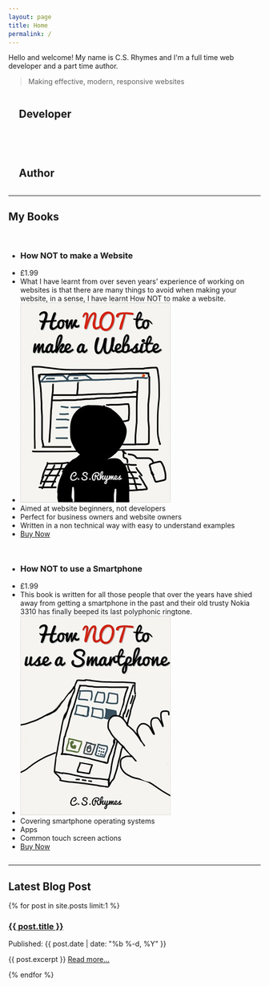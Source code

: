 ```yaml
---
layout: page
title: Home
permalink: /
---
```


Hello and welcome! My name is C.S. Rhymes and I'm a full time web developer and a part time author.

<blockquote>Making effective, modern, responsive websites</blockquote>

<div class="small-12 medium-5 columns text-center">
  <i class="fa fa-terminal fa-5x"></i>
  <h2>Developer</h2>
</div>

<div class="small-12 medium-2 columns text-center">
  <h2></h2>
  <i class="fa fa-plus fa-3x"></i>

</div>

<div class="small-12 medium-5 columns text-center">
  <i class="fa fa-book fa-5x"></i>
  <h2>Author</h2>
</div>

<hr>

<h2 class="text-center">My Books</h2>

<div class="small-12 medium-6 columns">
<ul class="pricing-table">
  <li class="title"><h3 class="white">How NOT to make a Website</h3></li>
  <li class="price">&pound;1.99</li>
  <li class="description">What I have learnt from over seven years’ experience of working on websites is that there are many things to avoid when making your website, in a sense, I have learnt How NOT to make a website. </li>
  <li class="bullet-item"><img src="/img/how-not-to-make-a-website-cover-LR.jpg" /></li>
  <li class="bullet-item">Aimed at website beginners, not developers</li>
  <li class="bullet-item">Perfect for business owners and website owners</li>
  <li class="bullet-item">Written in a non technical way with easy to understand examples</li>
  <li class="cta-button"><a class="button" href="http://www.amazon.co.uk/How-make-Website-C-S-Rhymes-ebook/dp/B00KEE3HES/">Buy Now</a></li>
</ul>
</div>

<div class="small-12 medium-6 columns">
<ul class="pricing-table">
  <li class="title"><h3 class="white">How NOT to use a Smartphone</h3></li>
  <li class="price">&pound;1.99</li>
  <li class="description">This book is written for all those people that over the years have shied away from getting a smartphone in the past and their old trusty Nokia 3310 has finally beeped its last polyphonic ringtone. </li>
  <li class="bullet-item"><img src="/img/how-not-to-use-a-smartphone-cover-LR.jpg" /></li>
  <li class="bullet-item">Covering smartphone operating systems</li>
  <li class="bullet-item">Apps</li>
  <li class="bullet-item">Common touch screen actions</li>
  <li class="cta-button"><a class="button" href="http://www.amazon.co.uk/How-NOT-Smartphone-C-S-Rhymes-ebook/dp/B00MVB5JOS/">Buy Now</a></li>
</ul>
</div>

<hr>

<h2 class="text-center">Latest Blog Post</h2>

{% for post in site.posts limit:1 %}
<h3><a href="{{ post.url | prepend: site.baseurl }}">{{ post.title }}</a></h3>
<p>Published: {{ post.date | date: "%b %-d, %Y" }}</p>
<p>{{ post.excerpt }} <a href="{{ post.url | prepend: site.baseurl }}">Read more...</a></p>
{% endfor %}


